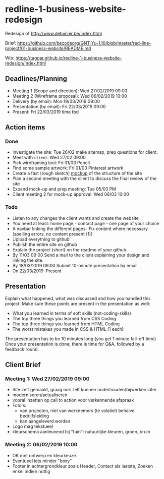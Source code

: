# redline-1-business-website-redesign

Redesign of http://www.detuinier.be/index.html

Brief: https://github.com/becodeorg/GNT-Yu-1.10/blob/master/red-line-project/01-business-website/README.md

Wip: https://taggar.github.io/redline-1-business-website-redesign/index.html

## Deadlines/Planning
- Meeting 1 (Scope and direction): Wed 27/02/2019 09:00
- Meeting 2 (Wireframe proposal): Wed 06/02/2019 10:00
- Delivery (by email): Mon 18/03/2019 09:00
- Presentation (by email): Fri 22/03/2019 09:00
- Present: Fri 22/03/2019 time tbd

## Action items

### Done
- Investigate the site: Tue 26/02 make sitemap, prep questions for client.
- Meet with `client`: Wed 27/02 09:00
- Pick wireframing tool: Fri 01/03 Pencil
- Find some sample artwork: Fri 01/03 Pinterest artwork
- Create a fast (rough sketch) [mockup](https://taggar.github.io/redline-1-business-website-redesign/_wireframe/test_export/index.html) of the structure of the site
- Plan a second meeting with the client to discuss the final review of the site
- Expand mock-up and prep meeting: Tue 05/03 PM
- Client meeting 2 for mock-up approval: Wed 06/03 10:00

### Todo

- Listen to any changes the client wants and create the website
- You need at least: home page - contact page - one page of your choice
- A navbar linking the different pages- Fix content where necessary (spelling errors, no content present (1))
- Upload everything to github
- Publish the entire site on github
- Explain the project (short) on the readme of your github
- By 11/03 09:00 Send a mail to the client explaining your design and linking the site.
- By 18/03/2019 09:00 Submit 10-minute presentation by email.
- On 22/03/2019: Present

## Presentation

Explain what happened, what was discussed and how you handled this project.
Make sure these points are present in the presentation as well:

- What you learned in terms of soft skills (not-coding-skills)
- The top three things you learned from CSS Coding
- The top three things you learned from HTML Coding
- The worst mistakes you made in CSS & HTML (1 each)

The presentation has to be 10 minutes long (you get 1 minute fall-off time)
Once your presentation is done, there is time for Q&A, followed by a feedback round.

## Client Brief

### Meeting 1: Wed 27/02/2019 09:00

- Site zelf gemaakt, graag ook zelf kunnen onderhouden/bijwerken later
- moderniseren/actualiseren
- vooral inzetten op call to action voor verkennende afspraak
- Foto's: 
  * van projecten, niet van werknemers (te volatiel) behalve bedrijfsleiding
  * kan aangeleverd worden
- Logo mag tekstueel
- kleurschema aanleunend bij "tuin": natuurlijke kleuren, groen, bruin

### Meeting 2: 06/02/2019 10:00

- OK met ontwerp en kleurkeuze.
- Eventueel iets minder "boxy"
- Footer in achtergrondkleur zoals Header, Contact als laatste, Zoeken enkel indien nuttig